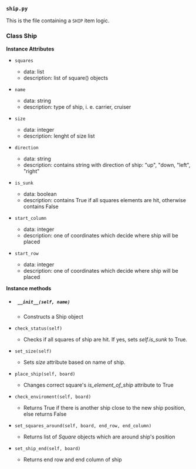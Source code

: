### `ship.py`

This is the file containing a `SHIP` item logic.

### Class Ship

__Instance Attributes__

* `squares`
  - data: list
  - description: list of square() objects

* `name`
  - data: string
  - description: type of ship, i. e. carrier, cruiser

* `size`
  - data: integer
  - description: lenght of size list

* `direction`
  - data: string
  - description: contains string with direction of ship: "up", "down, "left", "right"
  
* `is_sunk`
  - data: boolean
  - description: contains True if all squares elements are hit, otherwise contains False

* `start_column`
  - data: integer
  - description: one of coordinates which decide where ship will be placed

* `start_row`
  - data: integer
  - description: one of coordinates which decide where ship will be placed

__Instance methods__

* ##### ` __init__(self, name)`

    - Constructs a Ship object
  
*  `check_status(self)`
   - Checks if all squares of ship are hit. If yes, sets *self.is_sunk* to True.

*  `set_size(self)`
   - Sets *size* attribute based on name of ship.
   
*  `place_ship(self, board)`
   - Changes correct square's *is_element_of_ship* attribute to True

*  `check_enviroment(self, board)`
   - Returns True if there is another ship close to the new ship position, else returns False

*  `set_squares_around(self, board, end_row, end_column)`
   - Returns list of *Square* objects which are around ship's position

*  `set_ship_end(self, board)`
   - Returns end row and end column of ship

